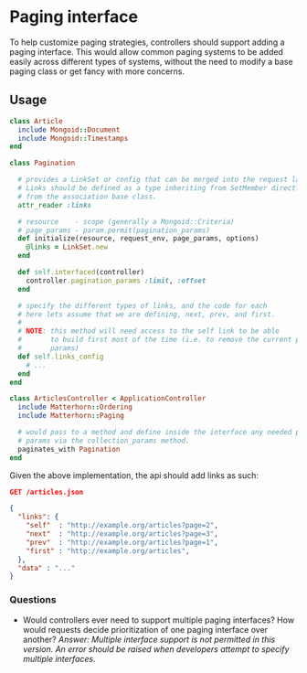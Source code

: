 # Paging interface

To help customize paging strategies, controllers should support adding a paging
interface.  This would allow common paging systems to be added easily across
different types of systems, without the need to modify a base paging class or
get fancy with more concerns.

## Usage

```ruby
class Article
  include Mongoid::Document
  include Mongoid::Timestamps
end

class Pagination

  # provides a LinkSet or config that can be merged into the request later.  
  # Links should be defined as a type inheriting from SetMember directly, not
  # from the association base class.
  attr_reader :links

  # resource    - scope (generally a Mongoid::Criteria)
  # page_params - param.permit(pagination_params)
  def initialize(resource, request_env, page_params, options)
    @links = LinkSet.new
  end

  def self.interfaced(controller)
    controller.pagination_params :limit, :offset
  end

  # specify the different types of links, and the code for each
  # here lets assume that we are defining, next, prev, and first.
  #
  # NOTE: this method will need access to the self link to be able
  #       to build first most of the time (i.e. to remove the current paging
  #       params)
  def self.links_config
    # ...
  end
end

class ArticlesController < ApplicationController
  include Matterhorn::Ordering
  include Matterhorn::Paging

  # would pass to a method and define inside the interface any needed paging
  # params via the collection_params method.
  paginates_with Pagination
end
```

Given the above implementation, the api should add links as such:


```json
GET /articles.json

{
  "links": {
    "self"  : "http://example.org/articles?page=2",
    "next"  : "http://example.org/articles?page=3",
    "prev"  : "http://example.org/articles?page=1",
    "first" : "http://example.org/articles",
  },
  "data" : "..."
}
```

### Questions

* Would controllers ever need to support multiple paging interfaces?  How would requests decide prioritization of one paging interface over another?  *Answer: Multiple interface support is not permitted in this version.  An error should be raised when developers attempt to specify multiple interfaces.*
